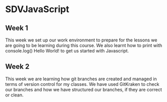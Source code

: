 # SDVJavaScript

## Week 1

This week we set up our work environment to prepare for the lessons we are going to be learning during this course. We also learnt how to print with console.log() Hello World! to get us started with Javascript.

## Week 2

This week we are learning how git branches are created and managed in terms of version control for my classes. We have used GitKraken to check our branches and how we have structured our branches, if they are correct or clean.